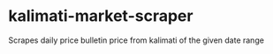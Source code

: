 # kalimati-market-scraper

Scrapes daily price bulletin price from kalimati of the given date range
